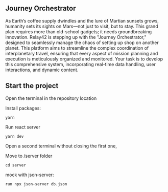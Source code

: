 ## Journey Orchestrator

As Earth’s coffee supply dwindles and the lure of Martian sunsets grows, humanity sets its sights
on Mars—not just to visit, but to stay. This grand plan requires more than old-school gadgets; it
needs groundbreaking innovation. Relay42 is stepping up with the "Journey Orchestrator,"
designed to seamlessly manage the chaos of setting up shop on another planet. This platform
aims to streamline the complex coordination of interplanetary travel, ensuring that every aspect of
mission planning and execution is meticulously organized and monitored. Your task is to develop
this comprehensive system, incorporating real-time data handling, user interactions, and dynamic
content.

## Start the project

Open the terminal in the repository location

Install packages:

`yarn`

Run react server

`yarn dev`

Open a second terminal without closing the first one,

Move to /server folder

`cd server`

mock with json-server:

`run npx json-server db.json`
